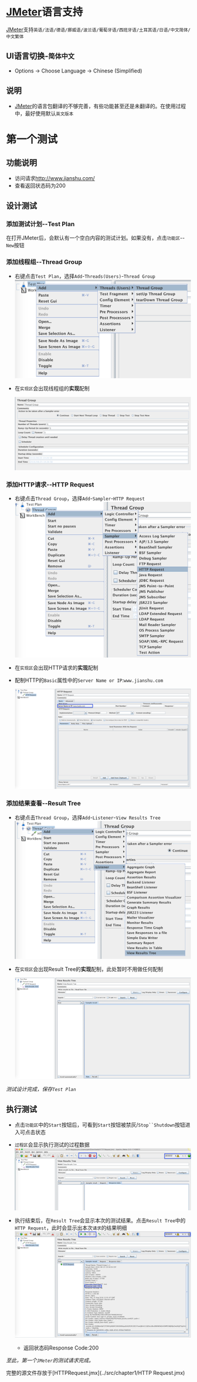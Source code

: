# [JMeter](http://jmeter.apache.org/)语言支持

[JMeter](http://jmeter.apache.org/)支持`英语/法语/德语/挪威语/波兰语/葡萄牙语/西班牙语/土耳其语/日语/中文简体/中文繁体`

## UI语言切换-`简体中文`

- Options -> Choose Language -> Chinese (Simplified)

## 说明

- [JMeter](http://jmeter.apache.org/)的语言包翻译的不够完善，有些功能甚至还是未翻译的。在使用过程中，最好使用默认`英文版本`

# 第一个测试

## 功能说明

- 访问请求<http://www.jianshu.com/>
- 查看返回状态码为200

## 设计测试

### 添加测试计划--Test Plan

在打开JMeter后，会默认有一个空白内容的测试计划。如果没有，点击`功能区`--`New`按钮

### 添加线程组--Thread Group

- 右键点击`Test Plan`，选择`Add`-`Threads(Users)`-`Thread Group` ![](../img/New-ThreadGroup.png)
- 在`实现区`会出现线程组的**实现**配制

  ![](../img/ThreadGroup-config.png)

### 添加HTTP请求--HTTP Request

- 右键点击`Thread Group`，选择`Add`-`Sampler`-`HTTP Request` ![](../img/New-HttpRequest.png)
- 在`实现区`会出现HTTP请求的**实现**配制
- 配制HTTP的`Basic`属性中的`Server Name or IP`:`www.jianshu.com`

  ![](../img/HttpRequest-config.png)

### 添加结果查看--Result Tree

- 右键点击`Thread Group`，选择`Add`-`Listener`-`View Results Tree` ![](../img/New-ResultTree.png)
- 在`实现区`会出现Result Tree的**实现**配制，此处暂时不用做任何配制

  ![](../img/ResultTree-Config.png)

_测试设计完成，保存`Test Plan`_

## 执行测试

- 点击`功能区`中的`Start`按钮后，可看到`Start`按钮被禁灰/`Stop``Shutdown`按钮进入可点击状态
- `过程区`会显示执行测试的过程数据 ![](../img/ExecuteProgress.png)
- 执行结束后，在`Result Tree`会显示本次的测试结果。点击`Result Tree`中的`HTTP Request`，此时会显示出本次`请求`的结果明细 ![](../img/ResultTree-Result.png)

  - 返回状态码Response Code:200

_至此，第一个`JMeter`的测试请求完成。_

完整的源文件存放于[HTTPRequest.jmx](../src/chapter1/HTTP Request.jmx)
